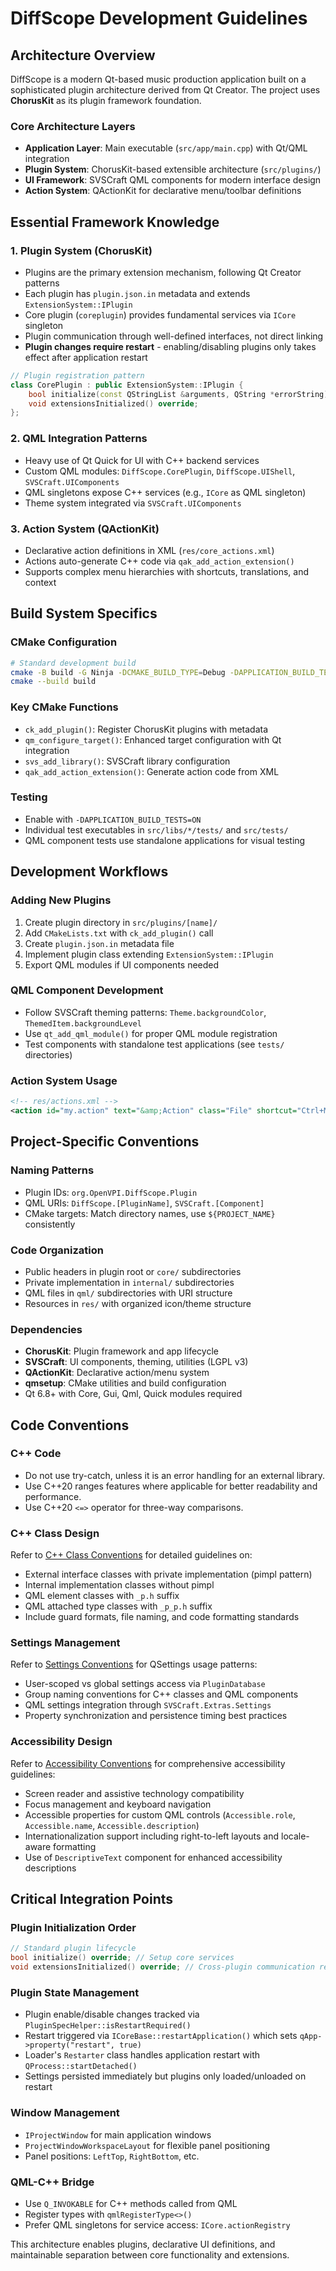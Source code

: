 # DiffScope Development Guidelines

## Architecture Overview

DiffScope is a modern Qt-based music production application built on a sophisticated plugin architecture derived from Qt Creator. The project uses **ChorusKit** as its plugin framework foundation.

### Core Architecture Layers
- **Application Layer**: Main executable (`src/app/main.cpp`) with Qt/QML integration
- **Plugin System**: ChorusKit-based extensible architecture (`src/plugins/`)
- **UI Framework**: SVSCraft QML components for modern interface design
- **Action System**: QActionKit for declarative menu/toolbar definitions

## Essential Framework Knowledge

### 1. Plugin System (ChorusKit)
- Plugins are the primary extension mechanism, following Qt Creator patterns
- Each plugin has `plugin.json.in` metadata and extends `ExtensionSystem::IPlugin`
- Core plugin (`coreplugin`) provides fundamental services via `ICore` singleton
- Plugin communication through well-defined interfaces, not direct linking
- **Plugin changes require restart** - enabling/disabling plugins only takes effect after application restart

```cpp
// Plugin registration pattern
class CorePlugin : public ExtensionSystem::IPlugin {
    bool initialize(const QStringList &arguments, QString *errorString) override;
    void extensionsInitialized() override;
};
```

### 2. QML Integration Patterns
- Heavy use of Qt Quick for UI with C++ backend services
- Custom QML modules: `DiffScope.CorePlugin`, `DiffScope.UIShell`, `SVSCraft.UIComponents`
- QML singletons expose C++ services (e.g., `ICore` as QML singleton)
- Theme system integrated via `SVSCraft.UIComponents`

### 3. Action System (QActionKit)
- Declarative action definitions in XML (`res/core_actions.xml`)
- Actions auto-generate C++ code via `qak_add_action_extension()`
- Supports complex menu hierarchies with shortcuts, translations, and context

## Build System Specifics

### CMake Configuration
```bash
# Standard development build
cmake -B build -G Ninja -DCMAKE_BUILD_TYPE=Debug -DAPPLICATION_BUILD_TESTS=ON
cmake --build build
```

### Key CMake Functions
- `ck_add_plugin()`: Register ChorusKit plugins with metadata
- `qm_configure_target()`: Enhanced target configuration with Qt integration
- `svs_add_library()`: SVSCraft library configuration
- `qak_add_action_extension()`: Generate action code from XML

### Testing
- Enable with `-DAPPLICATION_BUILD_TESTS=ON`
- Individual test executables in `src/libs/*/tests/` and `src/tests/`
- QML component tests use standalone applications for visual testing

## Development Workflows

### Adding New Plugins
1. Create plugin directory in `src/plugins/[name]/`
2. Add `CMakeLists.txt` with `ck_add_plugin()` call
3. Create `plugin.json.in` metadata file
4. Implement plugin class extending `ExtensionSystem::IPlugin`
5. Export QML modules if UI components needed

### QML Component Development
- Follow SVSCraft theming patterns: `Theme.backgroundColor`, `ThemedItem.backgroundLevel`
- Use `qt_add_qml_module()` for proper QML module registration
- Test components with standalone test applications (see `tests/` directories)

### Action System Usage
```xml
<!-- res/actions.xml -->
<action id="my.action" text="&amp;Action" class="File" shortcut="Ctrl+M" />
```

## Project-Specific Conventions

### Naming Patterns
- Plugin IDs: `org.OpenVPI.DiffScope.Plugin`
- QML URIs: `DiffScope.[PluginName]`, `SVSCraft.[Component]`
- CMake targets: Match directory names, use `${PROJECT_NAME}` consistently

### Code Organization
- Public headers in plugin root or `core/` subdirectories
- Private implementation in `internal/` subdirectories  
- QML files in `qml/` subdirectories with URI structure
- Resources in `res/` with organized icon/theme structure

### Dependencies
- **ChorusKit**: Plugin framework and app lifecycle
- **SVSCraft**: UI components, theming, utilities (LGPL v3)
- **QActionKit**: Declarative action/menu system
- **qmsetup**: CMake utilities and build configuration
- Qt 6.8+ with Core, Gui, Qml, Quick modules required

## Code Conventions

### C++ Code
- Do not use try-catch, unless it is an error handling for an external library.
- Use C++20 ranges features where applicable for better readability and performance.
- Use C++20 `<=>` operator for three-way comparisons.

### C++ Class Design
Refer to [C++ Class Conventions](instructions/class-conventions.instructions.md) for detailed guidelines on:
- External interface classes with private implementation (pimpl pattern)
- Internal implementation classes without pimpl
- QML element classes with `_p.h` suffix  
- QML attached type classes with `_p_p.h` suffix
- Include guard formats, file naming, and code formatting standards

### Settings Management
Refer to [Settings Conventions](instructions/settings-conventions.instructions.md) for QSettings usage patterns:
- User-scoped vs global settings access via `PluginDatabase`
- Group naming conventions for C++ classes and QML components
- QML settings integration through `SVSCraft.Extras.Settings`
- Property synchronization and persistence timing best practices

### Accessibility Design
Refer to [Accessibility Conventions](instructions/accessible-conventions.instructions.md) for comprehensive accessibility guidelines:
- Screen reader and assistive technology compatibility
- Focus management and keyboard navigation
- Accessible properties for custom QML controls (`Accessible.role`, `Accessible.name`, `Accessible.description`)
- Internationalization support including right-to-left layouts and locale-aware formatting
- Use of `DescriptiveText` component for enhanced accessibility descriptions

## Critical Integration Points

### Plugin Initialization Order
```cpp
// Standard plugin lifecycle
bool initialize() override; // Setup core services
void extensionsInitialized() override; // Cross-plugin communication ready
```

### Plugin State Management
- Plugin enable/disable changes tracked via `PluginSpecHelper::isRestartRequired()`
- Restart triggered via `ICoreBase::restartApplication()` which sets `qApp->property("restart", true)`
- Loader's `Restarter` class handles application restart with `QProcess::startDetached()`
- Settings persisted immediately but plugins only loaded/unloaded on restart

### Window Management
- `IProjectWindow` for main application windows
- `ProjectWindowWorkspaceLayout` for flexible panel positioning
- Panel positions: `LeftTop`, `RightBottom`, etc.

### QML-C++ Bridge
- Use `Q_INVOKABLE` for C++ methods called from QML
- Register types with `qmlRegisterType<>()`
- Prefer QML singletons for service access: `ICore.actionRegistry`

This architecture enables plugins, declarative UI definitions, and maintainable separation between core functionality and extensions.